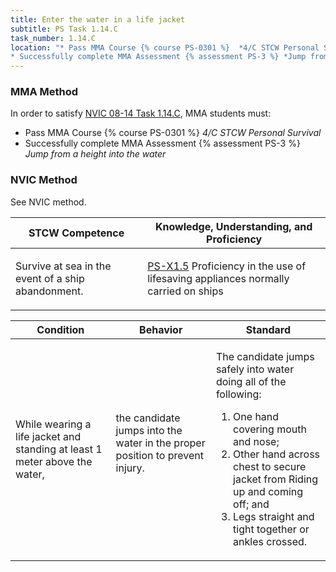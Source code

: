 ```yaml
---
title: Enter the water in a life jacket
subtitle: PS Task 1.14.C 
task_number: 1.14.C
location: "* Pass MMA Course {% course PS-0301 %}  *4/C STCW Personal Survival*
* Successfully complete MMA Assessment {% assessment PS-3 %} *Jump from a height into the water*" 
---
```



### MMA Method

In order to satisfy  [NVIC 08-14  Task  1.14.C]({{site.baseurl}}/assets/images/nvic-08-14.pdf), MMA students must:

* Pass MMA Course {% course PS-0301 %}  *4/C STCW Personal Survival*
* Successfully complete MMA Assessment {% assessment PS-3 %} *Jump from a height into the water*


### NVIC Method

<a onclick="togglevisibility('nvic_methods')" >See NVIC method.</a>

<div id='nvic_methods' class='hide'>

<table>
<thead>
<tr>
<th class='forty'> STCW Competence </th>
<th class='sixty'> Knowledge, Understanding, and Proficiency </th>
</tr>
</thead>




<tbody>
<tr><td markdown='1'>

Survive at sea in the event of a ship abandonment.

</td><td markdown='1'>

[PS-X1.5](../../tables/611.html#PS-X1.5) Proficiency in the use of lifesaving appliances normally carried on ships

</td></tr>


</tbody>
</table>


<table>
<thead>
<tr><th class='twenty'>  Condition </th><th class='twenty'> Behavior </th><th  class='sixty'>Standard </th></tr>
</thead>
<tbody >



<tr><td markdown='1'>

While wearing a life jacket and standing at least 1 meter above the water,

</td><td markdown='1'>

the candidate jumps into the water in the proper position to prevent injury.

<br>

<div class="tooltip">
<span class="tooltiptext">
</span>
</div>


</td><td markdown='1'>

The candidate jumps safely into water doing all of the following: 

1. One hand covering mouth and nose; 
2. Other hand across chest to secure jacket from Riding up and coming off;  and 
3. Legs straight and tight together or ankles crossed.

</td></tr>
</tbody>
</table>
</div>
